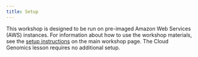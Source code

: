 ```yaml
---
title: Setup
---
```


This workshop is designed to be run on pre-imaged Amazon Web Services
(AWS) instances. For information about how to
use the workshop materials, see the
[setup instructions](https://www.datacarpentry.org/genomics-workshop/setup.html) on the main workshop page. The Cloud Genomics lesson requires no additional setup.


